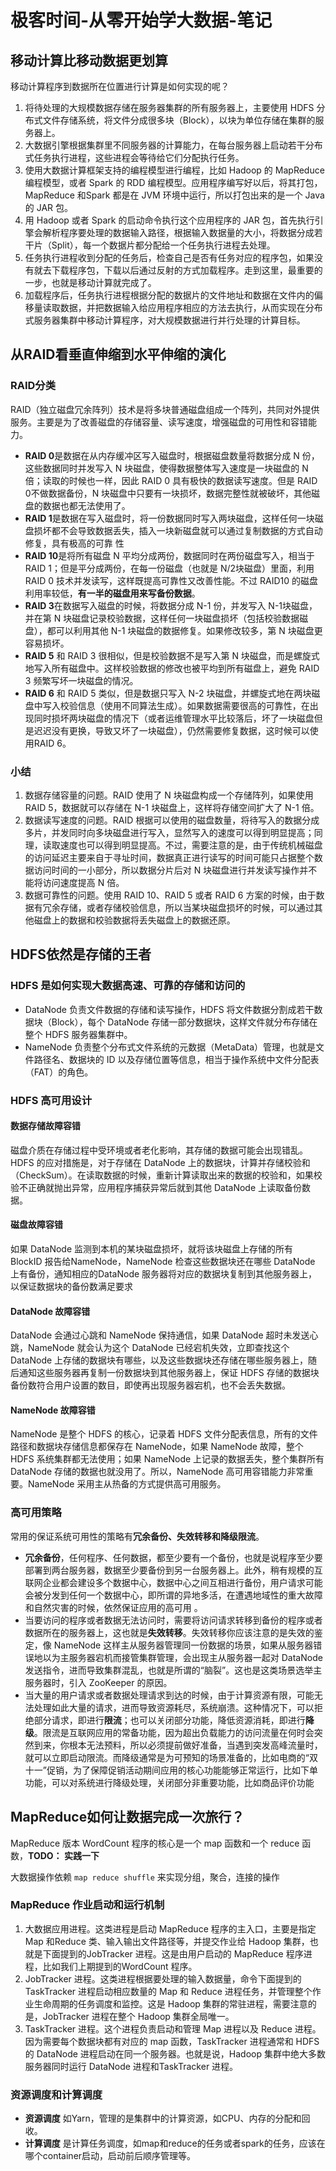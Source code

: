 # 极客时间-从零开始学大数据-笔记

## 移动计算比移动数据更划算

移动计算程序到数据所在位置进行计算是如何实现的呢？

1. 将待处理的大规模数据存储在服务器集群的所有服务器上，主要使用 HDFS 分布式文件存储系统，将文件分成很多块（Block），以块为单位存储在集群的服务器上。
2. 大数据引擎根据集群里不同服务器的计算能力，在每台服务器上启动若干分布式任务执行进程，这些进程会等待给它们分配执行任务。
3. 使用大数据计算框架支持的编程模型进行编程，比如 Hadoop 的 MapReduce 编程模型，或者 Spark 的 RDD 编程模型。应用程序编写好以后，将其打包，MapReduce 和Spark 都是在 JVM 环境中运行，所以打包出来的是一个 Java 的 JAR 包。
4. 用 Hadoop 或者 Spark 的启动命令执行这个应用程序的 JAR 包，首先执行引擎会解析程序要处理的数据输入路径，根据输入数据量的大小，将数据分成若干片（Split），每一个数据片都分配给一个任务执行进程去处理。
5. 任务执行进程收到分配的任务后，检查自己是否有任务对应的程序包，如果没有就去下载程序包，下载以后通过反射的方式加载程序。走到这里，最重要的一步，也就是移动计算就完成了。
6. 加载程序后，任务执行进程根据分配的数据片的文件地址和数据在文件内的偏移量读取数据，并把数据输入给应用程序相应的方法去执行，从而实现在分布式服务器集群中移动计算程序，对大规模数据进行并行处理的计算目标。

## 从RAID看垂直伸缩到水平伸缩的演化

### RAID分类

RAID（独立磁盘冗余阵列）技术是将多块普通磁盘组成一个阵列，共同对外提供服务。主要是为了改善磁盘的存储容量、读写速度，增强磁盘的可用性和容错能力。

- **RAID 0**是数据在从内存缓冲区写入磁盘时，根据磁盘数量将数据分成 N 份，这些数据同时并发写入 N 块磁盘，使得数据整体写入速度是一块磁盘的 N 倍；读取的时候也一样，因此 RAID 0 具有极快的数据读写速度。但是 RAID 0不做数据备份，N 块磁盘中只要有一块损坏，数据完整性就被破坏，其他磁盘的数据也都无法使用了。
- **RAID 1**是数据在写入磁盘时，将一份数据同时写入两块磁盘，这样任何一块磁盘损坏都不会导致数据丢失，插入一块新磁盘就可以通过复制数据的方式自动修复，具有极高的可靠
性
- **RAID 10**是将所有磁盘 N 平均分成两份，数据同时在两份磁盘写入，相当于 RAID 1；但是平分成两份，在每一份磁盘（也就是 N/2块磁盘）里面，利用 RAID 0 技术并发读写，这样既提高可靠性又改善性能。不过 RAID10 的磁盘利用率较低，**有一半的磁盘用来写备份数据**。
- **RAID 3**在数据写入磁盘的时候，将数据分成 N-1 份，并发写入 N-1块磁盘，并在第 N 块磁盘记录校验数据，这样任何一块磁盘损坏（包括校验数据磁盘），都可以利用其他 N-1 块磁盘的数据修复。如果修改较多，第 N 块磁盘更容易损坏。
- **RAID 5** 和 RAID 3 很相似，但是校验数据不是写入第 N 块磁盘，而是螺旋式地写入所有磁盘中。这样校验数据的修改也被平均到所有磁盘上，避免 RAID 3 频繁写坏一块磁盘的情况。
- **RAID 6** 和 RAID 5 类似，但是数据只写入 N-2 块磁盘，并螺旋式地在两块磁盘中写入校验信息（使用不同算法生成）。如果数据需要很高的可靠性，在出现同时损坏两块磁盘的情况下（或者运维管理水平比较落后，坏了一块磁盘但是迟迟没有更换，导致又坏了一块磁盘），仍然需要修复数据，这时候可以使用RAID 6。

### 小结

1. 数据存储容量的问题。RAID 使用了 N 块磁盘构成一个存储阵列，如果使用 RAID 5，数据就可以存储在 N-1 块磁盘上，这样将存储空间扩大了 N-1 倍。
2. 数据读写速度的问题。RAID 根据可以使用的磁盘数量，将待写入的数据分成多片，并发同时向多块磁盘进行写入，显然写入的速度可以得到明显提高；同理，读取速度也可以得到明显提高。不过，需要注意的是，由于传统机械磁盘的访问延迟主要来自于寻址时间，数据真正进行读写的时间可能只占据整个数据访问时间的一小部分，所以数据分片后对 N 块磁盘进行并发读写操作并不能将访问速度提高 N 倍。
3. 数据可靠性的问题。使用 RAID 10、RAID 5 或者 RAID 6 方案的时候，由于数据有冗余存储，或者存储校验信息，所以当某块磁盘损坏的时候，可以通过其他磁盘上的数据和校验数据将丢失磁盘上的数据还原。

## HDFS依然是存储的王者

### HDFS 是如何实现大数据高速、可靠的存储和访问的

- DataNode 负责文件数据的存储和读写操作，HDFS 将文件数据分割成若干数据块（Block），每个 DataNode 存储一部分数据块，这样文件就分布存储在整个 HDFS 服务器集群中。
- NameNode 负责整个分布式文件系统的元数据（MetaData）管理，也就是文件路径名、数据块的 ID 以及存储位置等信息，相当于操作系统中文件分配表（FAT）的角色。

### HDFS 高可用设计

#### 数据存储故障容错

磁盘介质在存储过程中受环境或者老化影响，其存储的数据可能会出现错乱。HDFS 的应对措施是，对于存储在 DataNode 上的数据块，计算并存储校验和（CheckSum）。在读取数据的时候，重新计算读取出来的数据的校验和，如果校验不正确就抛出异常，应用程序捕获异常后就到其他 DataNode 上读取备份数据。

#### 磁盘故障容错

如果 DataNode 监测到本机的某块磁盘损坏，就将该块磁盘上存储的所有 BlockID 报告给NameNode，NameNode 检查这些数据块还在哪些 DataNode 上有备份，通知相应的DataNode 服务器将对应的数据块复制到其他服务器上，以保证数据块的备份数满足要求

#### DataNode 故障容错

DataNode 会通过心跳和 NameNode 保持通信，如果 DataNode 超时未发送心跳，NameNode 就会认为这个 DataNode 已经宕机失效，立即查找这个 DataNode 上存储的数据块有哪些，以及这些数据块还存储在哪些服务器上，随后通知这些服务器再复制一份数据块到其他服务器上，保证 HDFS 存储的数据块备份数符合用户设置的数目，即使再出现服务器宕机，也不会丢失数据。

#### NameNode 故障容错

NameNode 是整个 HDFS 的核心，记录着 HDFS 文件分配表信息，所有的文件路径和数据块存储信息都保存在 NameNode，如果 NameNode 故障，整个 HDFS 系统集群都无法使用；如果 NameNode 上记录的数据丢失，整个集群所有 DataNode 存储的数据也就没用了。所以，NameNode 高可用容错能力非常重要。NameNode 采用主从热备的方式提供高可用服务。

### 高可用策略

常用的保证系统可用性的策略有**冗余备份、失效转移和降级限流**。

- **冗余备份**，任何程序、任何数据，都至少要有一个备份，也就是说程序至少要部署到两台服务器，数据至少要备份到另一台服务器上。此外，稍有规模的互联网企业都会建设多个数据中心，数据中心之间互相进行备份，用户请求可能会被分发到任何一个数据中心，即所谓的异地多活，在遭遇地域性的重大故障和自然灾害的时候，依然保证应用的高可用 。
- 当要访问的程序或者数据无法访问时，需要将访问请求转移到备份的程序或者数据所在的服务器上，这也就是**失效转移**。失效转移你应该注意的是失效的鉴定，像 NameNode 这样主从服务器管理同一份数据的场景，如果从服务器错误地以为主服务器宕机而接管集群管理，会出现主从服务器一起对 DataNode 发送指令，进而导致集群混乱，也就是所谓的“脑裂”。这也是这类场景选举主服务器时，引入 ZooKeeper 的原因。
- 当大量的用户请求或者数据处理请求到达的时候，由于计算资源有限，可能无法处理如此大量的请求，进而导致资源耗尽，系统崩溃。这种情况下，可以拒绝部分请求，即进行**限流**；也可以关闭部分功能，降低资源消耗，即进行**降级**。限流是互联网应用的常备功能，因为超出负载能力的访问流量在何时会突然到来，你根本无法预料，所以必须提前做好准备，当遇到突发高峰流量时，就可以立即启动限流。而降级通常是为可预知的场景准备的，比如电商的“双十一”促销，为了保障促销活动期间应用的核心功能能够正常运行，比如下单功能，可以对系统进行降级处理，关闭部分非重要功能，比如商品评价功能

## MapReduce如何让数据完成一次旅行？

MapReduce 版本 WordCount 程序的核心是一个 map 函数和一个 reduce 函数，**TODO： 实践一下**

大数据操作依赖 `map reduce shuffle` 来实现分组，聚合，连接的操作

### MapReduce 作业启动和运行机制

1. 大数据应用进程。这类进程是启动 MapReduce 程序的主入口，主要是指定 Map 和Reduce 类、输入输出文件路径等，并提交作业给 Hadoop 集群，也就是下面提到的JobTracker 进程。这是由用户启动的 MapReduce 程序进程，比如我们上期提到的WordCount 程序。
2. JobTracker 进程。这类进程根据要处理的输入数据量，命令下面提到的 TaskTracker 进程启动相应数量的 Map 和 Reduce 进程任务，并管理整个作业生命周期的任务调度和监控。这是 Hadoop 集群的常驻进程，需要注意的是，JobTracker 进程在整个 Hadoop 集群全局唯一。
3. TaskTracker 进程。这个进程负责启动和管理 Map 进程以及 Reduce 进程。因为需要每个数据块都有对应的 map 函数，TaskTracker 进程通常和 HDFS 的 DataNode 进程启动在同一个服务器。也就是说，Hadoop 集群中绝大多数服务器同时运行 DataNode 进程和TaskTracker 进程。

### 资源调度和计算调度

- **资源调度** 如Yarn，管理的是集群中的计算资源，如CPU、内存的分配和回收。
- **计算调度** 是计算任务调度，如map和reduce的任务或者spark的任务，应该在哪个container启动，启动前后顺序管理等。

